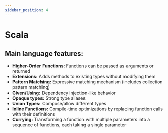 ```yaml
---
sidebar_position: 4
---
```


# Scala

## Main language features:

- **Higher-Order Functions:** Functions can be passed as arguments or returned
- **Extensions:** Adds methods to existing types without modifying them
- **Pattern Matching:** Expressive matching mechanism (includes collection pattern matching)
- **Given/Using:** Dependency injection-like behavior
- **Opaque types:** Strong type aliases
- **Union Types:** Compose/allow different types
- **Inline Functions:** Compile-time optimizations by replacing function calls with their definitions
- **Currying:** Transforming a function with multiple parameters into a sequence of functions, each taking a single parameter
